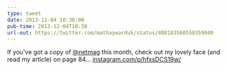 ```yaml
---
type: tweet
date: 2013-12-04 10:38:00
pub-time: 2013-12-04T10:38
url-out: https://twitter.com/mathaywarduk/status/408183560550359040
---
```


If you've got a copy of [@netmag](https://twitter.com/netmag) this month, check out my lovely face (and read my article) on page 84… [instagram.com/p/hfxsDCS19w/](http://instagram.com/p/hfxsDCS19w/)